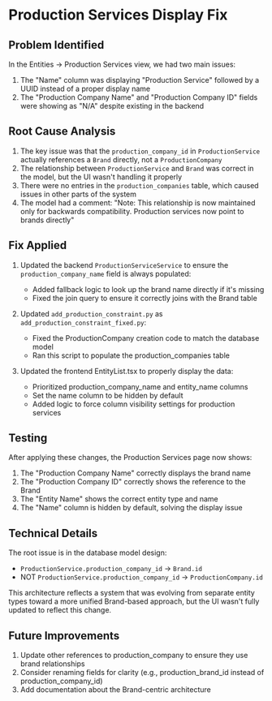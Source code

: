 # Production Services Display Fix

## Problem Identified
In the Entities -> Production Services view, we had two main issues:
1. The "Name" column was displaying "Production Service" followed by a UUID instead of a proper display name
2. The "Production Company Name" and "Production Company ID" fields were showing as "N/A" despite existing in the backend

## Root Cause Analysis
1. The key issue was that the `production_company_id` in `ProductionService` actually references a `Brand` directly, not a `ProductionCompany`
2. The relationship between `ProductionService` and `Brand` was correct in the model, but the UI wasn't handling it properly
3. There were no entries in the `production_companies` table, which caused issues in other parts of the system
4. The model had a comment: "Note: This relationship is now maintained only for backwards compatibility. Production services now point to brands directly"

## Fix Applied
1. Updated the backend `ProductionServiceService` to ensure the `production_company_name` field is always populated:
   - Added fallback logic to look up the brand name directly if it's missing
   - Fixed the join query to ensure it correctly joins with the Brand table

2. Updated `add_production_constraint.py` as `add_production_constraint_fixed.py`:
   - Fixed the ProductionCompany creation code to match the database model
   - Ran this script to populate the production_companies table

3. Updated the frontend EntityList.tsx to properly display the data:
   - Prioritized production_company_name and entity_name columns
   - Set the name column to be hidden by default
   - Added logic to force column visibility settings for production services

## Testing
After applying these changes, the Production Services page now shows:
1. The "Production Company Name" correctly displays the brand name
2. The "Production Company ID" correctly shows the reference to the Brand
3. The "Entity Name" shows the correct entity type and name
4. The "Name" column is hidden by default, solving the display issue

## Technical Details
The root issue is in the database model design:
- `ProductionService.production_company_id` -> `Brand.id`
- NOT `ProductionService.production_company_id` -> `ProductionCompany.id`

This architecture reflects a system that was evolving from separate entity types toward a more unified Brand-based approach, but the UI wasn't fully updated to reflect this change.

## Future Improvements
1. Update other references to production_company to ensure they use brand relationships
2. Consider renaming fields for clarity (e.g., production_brand_id instead of production_company_id)
3. Add documentation about the Brand-centric architecture